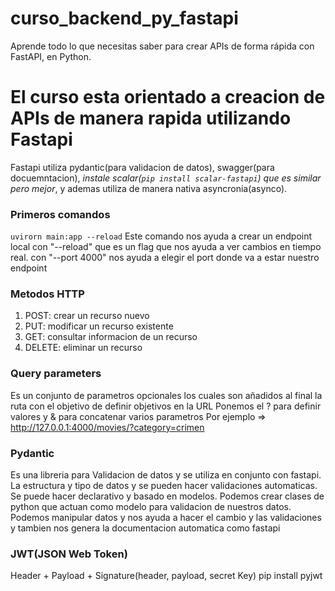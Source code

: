 # curso_backend_py_fastapi
Aprende todo lo que necesitas saber para crear APIs de forma rápida con FastAPI, en Python.

# El curso esta orientado a creacion de APIs de manera rapida utilizando Fastapi
Fastapi utiliza pydantic(para validacion de datos), swagger(para docuemntacion), *instale scalar(```pip install scalar-fastapi```) que es similar pero mejor*, y ademas utiliza de manera nativa asyncronia(asynco).  


### Primeros comandos

```uvirorn main:app --reload``` Este comando nos ayuda a crear un endpoint local con "--reload" que es un flag que nos ayuda a ver cambios en tiempo real. con "--port 4000" nos ayuda a elegir el port donde va a estar nuestro endpoint

### Metodos HTTP
1. POST: crear un recurso nuevo
2. PUT: modificar un recurso existente
3. GET: consultar informacion de un recurso
4. DELETE: eliminar un recurso

### Query parameters

Es un conjunto de parametros opcionales los cuales son añadidos al final la ruta con el objetivo de definir objetivos en la URL
Ponemos el ? para definir valores y & para concatenar varios parametros
Por ejemplo => http://127.0.0.1:4000/movies/?category=crimen

### Pydantic

Es una libreria para Validacion de datos y se utiliza en conjunto con fastapi. La estructura y tipo de datos y se pueden hacer validaciones automaticas.
Se puede hacer declarativo y basado en modelos. Podemos crear clases de python que actuan como modelo para validacion de nuestros datos. Podemos manipular datos y nos ayuda a hacer el cambio y las validaciones y tambien nos genera la documentacion automatica como fastapi


### JWT(JSON Web Token)

Header + Payload + Signature(header, payload, secret Key)
pip install pyjwt  